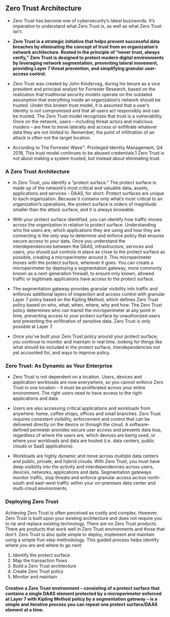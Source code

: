 ## Zero Trust Architecture

- Zero Trust has become one of cybersecurity’s latest buzzwords. It’s imperative to understand what Zero Trust is, as well as what Zero Trust isn’t.

- **Zero Trust is a strategic initiative that helps prevent successful data breaches by eliminating the concept of trust from an organization’s network architecture. Rooted in the principle of “never trust, always verify,” Zero Trust is designed to protect modern digital environments by leveraging network segmentation, preventing lateral movement, providing Layer 7 threat prevention, and simplifying granular user-access control.**

- Zero Trust was created by John Kindervag, during his tenure as a vice president and principal analyst for Forrester Research, based on the realization that traditional security models operate on the outdated assumption that everything inside an organization’s network should be trusted. Under this broken trust model, it is assumed that a user’s identity is not compromised and that all users act responsibly and can be trusted. The Zero Trust model recognizes that trust is a vulnerability. Once on the network, users – including threat actors and malicious insiders – are free to move laterally and access or exfiltrate whatever data they are not limited to. Remember, the point of infiltration of an attack is often not the target location.

- According to The Forrester Wave™: Privileged Identity Management, Q4 2018, This trust model continues to be abused credentials.1 Zero Trust is not about making a system trusted, but instead about eliminating trust.

### A Zero Trust Architecture

- In Zero Trust, you identify a “protect surface.” The protect surface is made up of the network’s most critical and valuable data, assets, applications and services – DAAS, for short. Protect surfaces are unique to each organization. Because it contains only what’s most critical to an organization’s operations, the protect surface is orders of magnitude smaller than the attack surface, and it is always knowable.

- With your protect surface identified, you can identify how traffic moves across the organization in relation to protect surface. Understanding who the users are, which applications they are using and how they are connecting is the only way to determine and enforce policy that ensures secure access to your data. Once you understand the interdependencies between the DAAS, infrastructure, services and users, you should put controls in place as close to the protect surface as possible, creating a microperimeter around it. This microperimeter moves with the protect surface, wherever it goes. You can create a microperimeter by deploying a segmentation gateway, more commonly known as a next-generation firewall, to ensure only known, allowed traffic or legitimate applications have access to the protect surface.

- The segmentation gateway provides granular visibility into traffic and enforces additional layers of inspection and access control with granular Layer 7 policy based on the Kipling Method, which defines Zero Trust policy based on who, what, when, where, why and how. The Zero Trust policy determines who can transit the microperimeter at any point in time, preventing access to your protect surface by unauthorized users and preventing the exfiltration of sensitive data. Zero Trust is only possible at Layer 7.

- Once you’ve built your Zero Trust policy around your protect surface, you continue to monitor and maintain in real time, looking for things like what should be included in the protect surface, interdependencies not yet accounted for, and ways to improve policy.

### Zero Trust: As Dynamic as Your Enterprise

- Zero Trust is not dependent on a location. Users, devices and application workloads are now everywhere, so you cannot enforce Zero Trust in one location – it must be proliferated across your entire environment. The right users need to have access to the right applications and data.

- Users are also accessing critical applications and workloads from anywhere: home, coffee shops, offices and small branches. Zero Trust requires consistent visibility, enforcement and control that can be delivered directly on the device or through the cloud. A software-defined perimeter provides secure user access and prevents data loss, regardless of where the users are, which devices are being used, or where your workloads and data are hosted (i.e. data centers, public clouds or SaaS applications).  

- Workloads are highly dynamic and move across multiple data centers and public, private, and hybrid clouds. With Zero Trust, you must have deep visibility into the activity and interdependencies across users, devices, networks, applications and data. Segmentation gateways monitor traffic, stop threats and enforce granular access across north-south and east-west traffic within your on-premises data center and multi-cloud environments.  

### Deploying Zero Trust

Achieving Zero Trust is often perceived as costly and complex. However, Zero Trust is built upon your existing architecture and does not require you to rip and replace existing technology. There are no Zero Trust products. There are products that work well in Zero Trust environments and those that don't. Zero Trust is also quite simple to deploy, implement and maintain using a simple five-step methodology. This guided process helps identify where you are and where to go next:

1. Identify the protect surface
2. Map the transaction flows
3. Build a Zero Trust architecture
4. Create Zero Trust policy
5. Monitor and maintain

#### Creative a Zero Trust environment – consisting of a protect surface that contains a single DAAS element protected by a microperimeter enforced at Layer 7 with Kipling Method policy by a segmentation gateway – is a simple and iterative process you can repeat one protect surface/DAAS element at a time.

